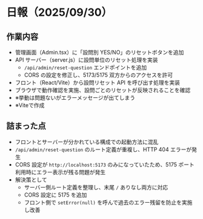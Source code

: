 # 日報（2025/09/30）

## 作業内容
- 管理画面（Admin.tsx）に「設問別 YES/NO」のリセットボタンを追加　  
- API サーバー（server.js）に設問単位のリセット処理を実装  
  - `/api/admin/reset-question` エンドポイントを追加  
  - CORS の設定を修正し、5173/5175 双方からのアクセスを許可  
- フロント（React/Vite）から設問リセット API を呼び出す処理を実装  
- ブラウザで動作確認を実施、設問ごとのリセットが反映されることを確認  
- ※挙動は問題ないがエラーメッセージが出てしまう
- ※Viteで作成

## 詰まった点
- フロントとサーバーが分かれている構成での起動方法に混乱  
- `/api/admin/reset-question` のルート定義が重複し、HTTP 404 エラーが発生  
- CORS 設定が `http://localhost:5173` のみになっていたため、5175 ポート利用時にエラー表示が残る問題が発生  
- 解決策として  
  - サーバー側ルート定義を整理し、末尾 `/` ありなし両方に対応  
  - CORS 設定に 5175 を追加  
  - フロント側で `setError(null)` を呼んで過去のエラー残留を防止を実施し改善  
